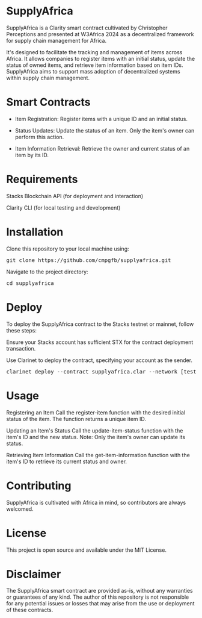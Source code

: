 # SupplyAfrica

SupplyAfrica is a Clarity smart contract cultivated by Christopher Perceptions and presented at W3Africa 2024 as a decentralized framework for supply chain management for Africa. 

It's designed to facilitate the tracking and management of items across Africa. It allows companies to register items with an initial status, update the status of owned items, and retrieve item information based on item IDs. SupplyAfrica aims to support mass adoption of decentralized systems within supply chain management.

# Smart Contracts

- Item Registration: Register items with a unique ID and an initial status.

- Status Updates: Update the status of an item. Only the item's owner can perform this action.

- Item Information Retrieval: Retrieve the owner and current status of an item by its ID.

# Requirements

Stacks Blockchain API (for deployment and interaction)

Clarity CLI (for local testing and development)

# Installation

Clone this repository to your local machine using:

<pre>
git clone https://github.com/cmpgfb/supplyafrica.git
</pre>

Navigate to the project directory:

<pre>
cd supplyafrica
</pre>

# Deploy

To deploy the SupplyAfrica contract to the Stacks testnet or mainnet, follow these steps:

Ensure your Stacks account has sufficient STX for the contract deployment transaction.

Use Clarinet to deploy the contract, specifying your account as the sender.

<pre>
clarinet deploy --contract supplyafrica.clar --network [testnet|mainnet]
</pre>

# Usage

Registering an Item
Call the register-item function with the desired initial status of the item. The function returns a unique item ID.

Updating an Item's Status
Call the update-item-status function with the item's ID and the new status. Note: Only the item's owner can update its status.

Retrieving Item Information
Call the get-item-information function with the item's ID to retrieve its current status and owner.

# Contributing

SupplyAfrica is cultivated with Africa in mind, so contributors are always welcomed. 

# License

This project is open source and available under the MIT License.

# Disclaimer

The SupplyAfrica smart contract are provided as-is, without any warranties or guarantees of any kind. The author of this repository is not responsible for any potential issues or losses that may arise from the use or deployment of these contracts. 
